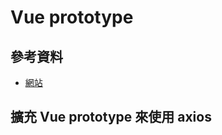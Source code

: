 # Vue prototype

## 參考資料

- [網站](https://dotblogs.com.tw/wasichris/2018/05/07/005953)


## 擴充 Vue prototype 來使用 axios


```js

```


